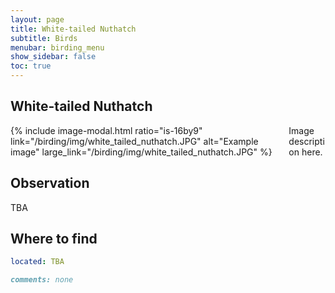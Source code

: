 ```yaml
---
layout: page
title: White-tailed Nuthatch
subtitle: Birds
menubar: birding_menu
show_sidebar: false
toc: true
---
```


## White-tailed Nuthatch

<div class="columns">
<div class="column is-6">
{% include image-modal.html ratio="is-16by9" link="/birding/img/white_tailed_nuthatch.JPG" alt="Example image" large_link="/birding/img/white_tailed_nuthatch.JPG" %}
</div>
<div class="column is-6">
Image description here.
</div>
</div>

## Observation
TBA

## Where to find
```yaml
located: TBA
```

```markdown
comments: none
```

